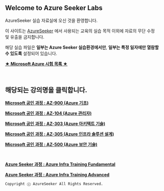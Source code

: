 ## Welcome to Azure Seeker Labs

AzureSeeker 실습 자료실에 오신 것을 환영합니다.

이 사이트는 [AzureSeeker](http://www.AzureSeeker.com) 에서 사용되는 교육의 실습 목적 이외에 자료의 무단 수정 및 유출을 금지합니다.

해당 실습 파일은 **일부는 Azure Seeker 실습환경에서만**, **일부는 특정 일자에만 열람할수 있도록** 설정되어 있습니다.

[**★ Microsoft Azure 시험 목록 ★**](https://github.com/AzureSeeker/EXAM)


<br>

## 해당되는 강의명을 클릭합니다.

[**Microsoft 공인 과정 : AZ-900 (Azure 기초)**](https://github.com/AzureSeeker/AZ-900)

[**Microsoft 공인 과정 : AZ-104 (Azure 관리자)**](https://github.com/AzureSeeker/AZ-104)

[**Microsoft 공인 과정 : AZ-303 (Azure 아키텍트 기술)**](https://github.com/AzureSeeker/AZ-303)

[**Microsoft 공인 과정 : AZ-305 (Azure 인프라 솔루션 설계)**](https://github.com/AzureSeeker/AZ-305)

[**Microsoft 공인 과정 : AZ-500 (Azure 보안 기술)**](https://github.com/AzureSeeker/AZ-500)



<br>

[**Azure Seeker 과정 : Azure Infra Training Fundamental**](http://gitlab.azureseeker.com/Azure/as-001)

[**Azure Seeker 과정 : Azure Infra Training Advanced**](http://gitlab.azureseeker.com/Azure/as-002)


`Copyright ⓒ AzureSeeker All Rights Reserved.`
